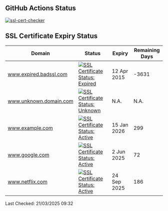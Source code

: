 ## GitHub Actions Status
[![ssl-cert-checker](https://github.com/owxiang/ssl-cert-checker/actions/workflows/ssl-cert-checker.yml/badge.svg?branch=main)](https://github.com/owxiang/ssl-cert-checker/actions/workflows/ssl-cert-checker.yml)
## SSL Certificate Expiry Status
<!-- prettier-ignore -->
| Domain | Status | Expiry | Remaining Days |
|--------|--------|--------|----------------|
| www.expired.badssl.com | [![SSL Certificate Status: Expired](https://img.shields.io/badge/Expired-red.svg)](expired.badssl.com) | 12 Apr 2015 | -3631 |
| www.unknown.domain.com | [![SSL Certificate Status: Unknown](https://img.shields.io/badge/Unknown-lightgrey.svg)](unknown.domain.com) | N.A. | N.A. |
| www.example.com | [![SSL Certificate Status: Active](https://img.shields.io/badge/Active-brightgreen.svg)](example.com) | 15 Jan 2026 | 299 |
| www.google.com | [![SSL Certificate Status: Active](https://img.shields.io/badge/Active-brightgreen.svg)](google.com) | 2 Jun 2025 | 72 |
| www.netflix.com | [![SSL Certificate Status: Active](https://img.shields.io/badge/Active-brightgreen.svg)](netflix.com) | 24 Sep 2025 | 186 |

Last Checked: 21/03/2025 09:32
